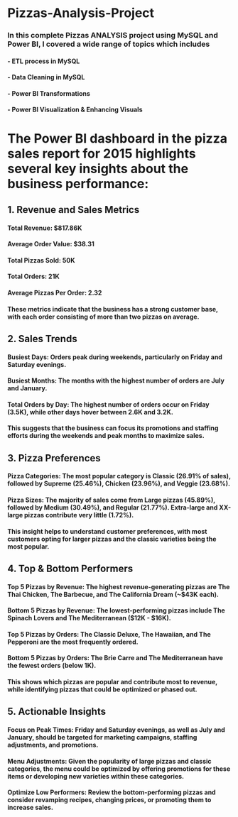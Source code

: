 # Pizzas-Analysis-Project
### In this complete Pizzas ANALYSIS project using MySQL and Power BI, I covered a wide range of topics which includes
#### - ETL process in MySQL
#### - Data Cleaning in MySQL
#### - Power BI Transformations
#### - Power BI Visualization & Enhancing Visuals
# The Power BI dashboard in the pizza sales report for 2015 highlights several key insights about the business performance:
## 1. Revenue and Sales Metrics
#### Total Revenue: $817.86K
#### Average Order Value: $38.31
#### Total Pizzas Sold: 50K
#### Total Orders: 21K
#### Average Pizzas Per Order: 2.32
#### These metrics indicate that the business has a strong customer base, with each order consisting of more than two pizzas on average.

## 2. Sales Trends
#### Busiest Days: Orders peak during weekends, particularly on Friday and Saturday evenings.
#### Busiest Months: The months with the highest number of orders are July and January.
#### Total Orders by Day: The highest number of orders occur on Friday (3.5K), while other days hover between 2.6K and 3.2K.
#### This suggests that the business can focus its promotions and staffing efforts during the weekends and peak months to maximize sales.

## 3. Pizza Preferences
#### Pizza Categories: The most popular category is Classic (26.91% of sales), followed by Supreme (25.46%), Chicken (23.96%), and Veggie (23.68%).
#### Pizza Sizes: The majority of sales come from Large pizzas (45.89%), followed by Medium (30.49%), and Regular (21.77%). Extra-large and XX-large pizzas contribute very little (1.72%).
#### This insight helps to understand customer preferences, with most customers opting for larger pizzas and the classic varieties being the most popular.

## 4. Top & Bottom Performers
#### Top 5 Pizzas by Revenue: The highest revenue-generating pizzas are The Thai Chicken, The Barbecue, and The California Dream (~$43K each).
#### Bottom 5 Pizzas by Revenue: The lowest-performing pizzas include The Spinach Lovers and The Mediterranean ($12K - $16K).
#### Top 5 Pizzas by Orders: The Classic Deluxe, The Hawaiian, and The Pepperoni are the most frequently ordered.
#### Bottom 5 Pizzas by Orders: The Brie Carre and The Mediterranean have the fewest orders (below 1K).
#### This shows which pizzas are popular and contribute most to revenue, while identifying pizzas that could be optimized or phased out.

## 5. Actionable Insights
#### Focus on Peak Times: Friday and Saturday evenings, as well as July and January, should be targeted for marketing campaigns, staffing adjustments, and promotions.
#### Menu Adjustments: Given the popularity of large pizzas and classic categories, the menu could be optimized by offering promotions for these items or developing new varieties within these categories.
#### Optimize Low Performers: Review the bottom-performing pizzas and consider revamping recipes, changing prices, or promoting them to increase sales.
